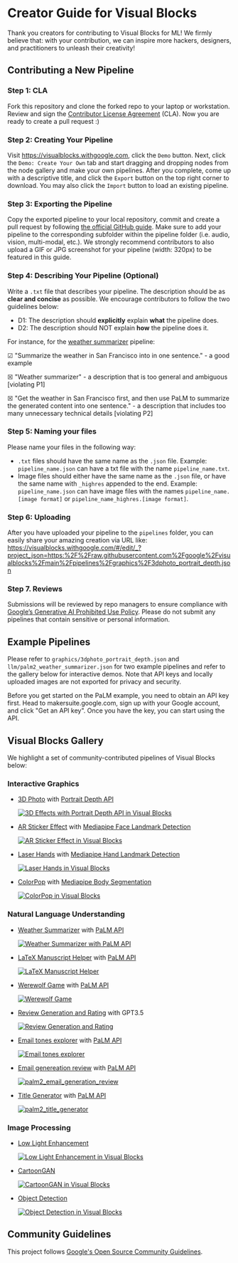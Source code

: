 # Creator Guide for Visual Blocks

Thank you creators for contributing to Visual Blocks for ML! We firmly believe
that: with your contribution, we can inspire more hackers, designers, and
practitioners to unleash their creativity!

## Contributing a New Pipeline

### Step 1: CLA

Fork this repository and clone the forked repo to your laptop or workstation.
Review and sign the
[Contributor License Agreement](https://cla.developers.google.com/about) (CLA).
Now you are ready to create a pull request :)

### Step 2: Creating Your Pipeline

Visit https://visualblocks.withgoogle.com, click the `Demo` button. Next, click
the `Demo: Create Your Own` tab and start dragging and dropping nodes from the
node gallery and make your own pipelines. After you complete, come up with a
descriptive title, and click the `Export` button on the top right corner to
download. You may also click the `Import` button to load an existing pipeline.

### Step 3: Exporting the Pipeline

Copy the exported pipeline to your local repository, commit and create a
pull request by following
[the official GitHub guide](https://docs.github.com/en/pull-requests/collaborating-with-pull-requests/proposing-changes-to-your-work-with-pull-requests/creating-a-pull-request).
Make sure to add your pipeline to the corresponding subfolder within the
pipeline folder (i.e. audio, vision, multi-modal, etc.). We strongly recommend
contributors to also upload a GIF or JPG screenshot for your pipeline (width:
320px) to be featured in this guide.

### Step 4: Describing Your Pipeline (Optional)

Write a `.txt` file that describes your pipeline. The description should be as
**clear and concise** as possible. We encourage contributors to follow the two guidelines below:

* D1: The description should **explicitly** explain **what** the
pipeline does.
* D2: The description should NOT explain **how** the pipeline does
it.

For instance, for the
[weather summarizer](https://visualblocks.withgoogle.com/#/edit/_?project_json=https:%2F%2Fraw.githubusercontent.com%2Fgoogle%2Fvisualblocks%2Fmain%2Fpipelines%2Fllm%2Fpalm2_weather_summarizer.json)
pipeline:

&#9745; "Summarize the weather in San Francisco into in one sentence." - a good example

&#9746; "Weather summarizer" - a description that is too general and ambiguous [violating P1]

&#9746; "Get the weather in San Francisco first, and then use PaLM to summarize
the generated content into one sentence." - a description that includes too many unnecessary technical details [violating P2]

### Step 5: Naming your files

Please name your files in the following way:
- `.txt` files should have the same name as the `.json` file. Example: `pipeline_name.json` can have a txt file with the name `pipeline_name.txt`. 
- Image files should either have the same name as the `.json` file, or have the same name with `_highres` appended to the end. Example: `pipeline_name.json` can have image files with the names `pipeline_name.[image format]` or `pipeline_name_highres.[image format]`.

### Step 6: Uploading

After you have uploaded your pipeline to the `pipelines` folder, you can easily
share your amazing creation via URL like:
https://visualblocks.withgoogle.com/#/edit/_?project_json=https:%2F%2Fraw.githubusercontent.com%2Fgoogle%2Fvisualblocks%2Fmain%2Fpipelines%2Fgraphics%2F3dphoto_portrait_depth.json

### Step 7. Reviews
Submissions will be reviewed by repo managers to ensure compliance with [Google’s Generative AI Prohibited Use Policy](https://policies.google.com/terms/generative-ai/use-policy?hl=en-US). Please do not submit any pipelines that contain sensitive or personal information.

## Example Pipelines

Please refer to `graphics/3dphoto_portrait_depth.json` and
`llm/palm2_weather_summarizer.json` for two example pipelines and refer to the gallery below for interactive demos. Note that API keys
and locally uploaded images are not exported for privacy and security.

Before you get started on the PaLM example, you need to obtain an API key first.
Head to makersuite.google.com, sign up with your Google account, and click "Get
an API key". Once you have the key, you can start using the API.

## Visual Blocks Gallery

We highlight a set of community-contributed pipelines of Visual Blocks below:

### Interactive Graphics

*   [3D Photo](https://visualblocks.withgoogle.com/#/edit/_?project_json=https:%2F%2Fraw.githubusercontent.com%2Fgoogle%2Fvisualblocks%2Fmain%2Fpipelines%2Fgraphics%2F3dphoto_portrait_depth.json)
    with
    [Portrait Depth API](https://blog.tensorflow.org/2022/05/portrait-depth-api-turning-single-image.html?linkId=8063793)

    [![3D Effects with Portrait Depth API in Visual Blocks](graphics/3dphoto_portrait_depth.gif)](https://visualblocks.withgoogle.com/#/edit/_?project_json=https:%2F%2Fraw.githubusercontent.com%2Fgoogle%2Fvisualblocks%2Fmain%2Fpipelines%2Fgraphics%2F3dphoto_portrait_depth.json)

*   [AR Sticker Effect](https://visualblocks.withgoogle.com/#/edit/_?project_json=https:%2F%2Fraw.githubusercontent.com%2Fgoogle%2Fvisualblocks%2Fmain%2Fpipelines%2Fwebcam%2Far_sticker_effect.json)
    with
    [Mediapipe Face Landmark Detection](https://developers.google.com/mediapipe/solutions/vision/face_landmarker)

    [![AR Sticker Effect in Visual Blocks](webcam/ar_sticker_effect.gif)](https://visualblocks.withgoogle.com/#/edit/_?project_json=https:%2F%2Fraw.githubusercontent.com%2Fgoogle%2Fvisualblocks%2Fmain%2Fpipelines%2Fwebcam%2Far_sticker_effect.json)

*   [Laser Hands](https://visualblocks.withgoogle.com/#/edit/_?project_json=https:%2F%2Fraw.githubusercontent.com%2Fgoogle%2Fvisualblocks%2Fmain%2Fpipelines%2Fwebcam%2Flaser_hands_rough.json)
    with
    [Mediapipe Hand Landmark Detection](https://developers.google.com/mediapipe/solutions/vision/hand_landmarker)

    [![Laser Hands in Visual Blocks](webcam/laser_hands_rough.jpg)](https://visualblocks.withgoogle.com/#/edit/_?project_json=https:%2F%2Fraw.githubusercontent.com%2Fgoogle%2Fvisualblocks%2Fmain%2Fpipelines%2Fwebcam%2Flaser_hands_rough.json)

*   [ColorPop](https://visualblocks.withgoogle.com/#/edit/_?project_json=https:%2F%2Fraw.githubusercontent.com%2Fgoogle%2Fvisualblocks%2Fmain%2Fpipelines%2Fgraphics%2Fcolorpop.json) with
    [Mediapipe Body Segmentation](https://blog.tensorflow.org/2022/01/body-segmentation.html)

    [![ColorPop in Visual Blocks](graphics/colorpop.jpg)](https://visualblocks.withgoogle.com/#/edit/_?project_json=https:%2F%2Fraw.githubusercontent.com%2Fgoogle%2Fvisualblocks%2Fmain%2Fpipelines%2Fgraphics%2Fcolorpop.json)

### Natural Language Understanding

*   [Weather Summarizer](https://visualblocks.withgoogle.com/#/edit/_?project_json=https:%2F%2Fraw.githubusercontent.com%2Fgoogle%2Fvisualblocks%2Fmain%2Fpipelines%2Fllm%2Fpalm2_weather_summarizer.json)
    with [PaLM API](https://developers.generativeai.google)

    [![Weather Summarizer with PaLM API](llm/palm2_weather_summarizer.jpg)](https://visualblocks.withgoogle.com/#/edit/_?project_json=https:%2F%2Fraw.githubusercontent.com%2Fgoogle%2Fvisualblocks%2Fmain%2Fpipelines%2Fllm%2Fpalm2_weather_summarizer.json)

*   [LaTeX Manuscript Helper](https://visualblocks.withgoogle.com/#/edit/_?project_json=https:%2F%2Fraw.githubusercontent.com%2Fgoogle%2Fvisualblocks%2Fmain%2Fpipelines%2Fllm%2Fpalm2_manuscript_helper.json)
    with [PaLM API](https://developers.generativeai.google)

    [![LaTeX Manuscript Helper](llm/palm2_manuscript_helper.jpg)](https://visualblocks.withgoogle.com/#/edit/_?project_json=https:%2F%2Fraw.githubusercontent.com%2Fgoogle%2Fvisualblocks%2Fmain%2Fpipelines%2Fllm%2Fpalm2_manuscript_helper.json)

*   [Werewolf Game](https://visualblocks.withgoogle.com/#/edit/_?project_json=https:%2F%2Fraw.githubusercontent.com%2Fgoogle%2Fvisualblocks%2Fmain%2Fpipelines%2Fllm%2Fpalm2_werewolf.json)
    with [PaLM API](https://developers.generativeai.google)

    [![Werewolf Game](llm/palm2_werewolf.jpg)](https://visualblocks.withgoogle.com/#/edit/_?project_json=https:%2F%2Fraw.githubusercontent.com%2Fgoogle%2Fvisualblocks%2Fmain%2Fpipelines%2Fllm%2Fpalm2_werewolf.json)

*   [Review Generation and Rating](https://visualblocks.withgoogle.com/#/edit/_?project_json=https:%2F%2Fraw.githubusercontent.com%2Fgoogle%2Fvisualblocks%2Fmain%2Fpipelines%2Fllm%2Freview_generation_and_rating.json)
    with GPT3.5

    [![Review Generation and Rating](llm/review_generation_and_rating.jpg)](https://visualblocks.withgoogle.com/#/edit/_?project_json=https:%2F%2Fraw.githubusercontent.com%2Fgoogle%2Fvisualblocks%2Fmain%2Fpipelines%2Fllm%2Freview_generation_and_rating.json)

*   [Email tones explorer](https://visualblocks.withgoogle.com/#/edit/_?project_json=https:%2F%2Fraw.githubusercontent.com%2Fgoogle%2Fvisualblocks%2Fmain%2Fpipelines%2Fllm%2Fpalm2_email_tones_explorer.json)
    with [PaLM API](https://developers.generativeai.google)

    [![Email tones explorer](llm/palm2_email_tones_explorer.jpg)](https://visualblocks.withgoogle.com/#/edit/_?project_json=https:%2F%2Fraw.githubusercontent.com%2Fgoogle%2Fvisualblocks%2Fmain%2Fpipelines%2Fllm%2Fpalm2_email_tones_explorer.json)

*   [Email genereation review](https://visualblocks.withgoogle.com/#/edit/_?project_json=https:%2F%2Fraw.githubusercontent.com%2Fgoogle%2Fvisualblocks%2Fmain%2Fpipelines%2Fllm%2Fpalm2_email_generation_review.json)
    with [PaLM API](https://developers.generativeai.google)

    [![palm2_email_generation_review](llm/palm2_email_generation_review.jpg)](https://visualblocks.withgoogle.com/#/edit/_?project_json=https:%2F%2Fraw.githubusercontent.com%2Fgoogle%2Fvisualblocks%2Fmain%2Fpipelines%2Fllm%2Fpalm2_email_generation_review.json)

*   [Title Generator](https://visualblocks.withgoogle.com/#/edit/_?project_json=https:%2F%2Fraw.githubusercontent.com%2Fgoogle%2Fvisualblocks%2Fmain%2Fpipelines%2Fllm%2Fpalm2_title_generator.json)
    with [PaLM API](https://developers.generativeai.google)

    [![palm2_title_generator](llm/palm2_title_generator.jpg)](https://visualblocks.withgoogle.com/#/edit/_?project_json=https:%2F%2Fraw.githubusercontent.com%2Fgoogle%2Fvisualblocks%2Fmain%2Fpipelines%2Fllm%2Fpalm2_title_generator.json)

### Image Processing

*   [Low Light Enhancement](https://visualblocks.withgoogle.com/#/edit/_?project_json=https:%2F%2Fraw.githubusercontent.com%2Fgoogle%2Fvisualblocks%2Fmain%2Fpipelines%2Fvision%2Flow_light_enhancement.json)

    [![Low Light Enhancement in Visual Blocks](vision/low_light_enhancement.jpg)](https://visualblocks.withgoogle.com/#/edit/_?project_json=https:%2F%2Fraw.githubusercontent.com%2Fgoogle%2Fvisualblocks%2Fmain%2Fpipelines%2Fvision%2Flow_light_enhancement.json)

*   [CartoonGAN](https://visualblocks.withgoogle.com/#/edit/_?project_json=https:%2F%2Fraw.githubusercontent.com%2Fgoogle%2Fvisualblocks%2Fmain%2Fpipelines%2Fgraphics%2Fcartoongan.json)

    [![CartoonGAN in Visual Blocks](graphics/cartoongan.jpg)](https://visualblocks.withgoogle.com/#/edit/_?project_json=https:%2F%2Fraw.githubusercontent.com%2Fgoogle%2Fvisualblocks%2Fmain%2Fpipelines%2Fgraphics%2Fcartoongan.json)

*   [Object Detection](https://visualblocks.withgoogle.com/#/edit/_?project_json=https:%2F%2Fraw.githubusercontent.com%2Fgoogle%2Fvisualblocks%2Fmain%2Fpipelines%2Fvision%2Fobject_detection.json)

    [![Object Detection in Visual Blocks](vision/object_detection.jpg)](https://visualblocks.withgoogle.com/#/edit/_?project_json=https:%2F%2Fraw.githubusercontent.com%2Fgoogle%2Fvisualblocks%2Fmain%2Fpipelines%2Fvision%2Fobject_detection.json)

## Community Guidelines

This project follows
[Google's Open Source Community Guidelines](https://opensource.google/conduct/).
